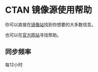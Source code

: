 # CTAN 镜像源使用帮助

你可以直接在[镜像站](https://mirrors.hustunique.com/ctan/)找到你想要的大多数信息。

也可以在[官方网站](https://www.ctan.org/help)寻找帮助。

## 同步频率

每12小时
